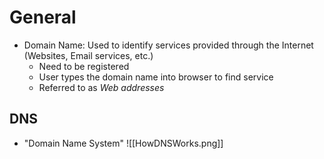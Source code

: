 # General
- Domain Name: Used to identify services provided through the Internet (Websites, Email services, etc.)
	- Need to be registered
	- User types the domain name into browser to find service
	- Referred to as *Web addresses*
## DNS
- "Domain Name System"
![[HowDNSWorks.png]]
